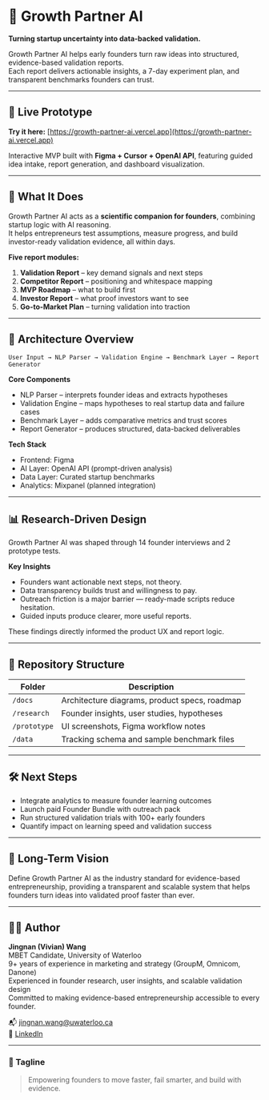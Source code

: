 # 🌱 Growth Partner AI

**Turning startup uncertainty into data-backed validation.**

Growth Partner AI helps early founders turn raw ideas into structured, evidence-based validation reports.  
Each report delivers actionable insights, a 7-day experiment plan, and transparent benchmarks founders can trust.

---

## 🚀 Live Prototype
**Try it here:** [https://growth-partner-ai.vercel.app](https://growth-partner-ai.vercel.app)

Interactive MVP built with **Figma + Cursor + OpenAI API**, featuring guided idea intake, report generation, and dashboard visualization.

---

## 🧠 What It Does
Growth Partner AI acts as a **scientific companion for founders**, combining startup logic with AI reasoning.  
It helps entrepreneurs test assumptions, measure progress, and build investor-ready validation evidence, all within days.

**Five report modules:**
1. **Validation Report** – key demand signals and next steps  
2. **Competitor Report** – positioning and whitespace mapping  
3. **MVP Roadmap** – what to build first  
4. **Investor Report** – what proof investors want to see  
5. **Go-to-Market Plan** – turning validation into traction  

---

## 🔧 Architecture Overview
```
User Input → NLP Parser → Validation Engine → Benchmark Layer → Report Generator
```

**Core Components**
- NLP Parser – interprets founder ideas and extracts hypotheses  
- Validation Engine – maps hypotheses to real startup data and failure cases  
- Benchmark Layer – adds comparative metrics and trust scores  
- Report Generator – produces structured, data-backed deliverables  

**Tech Stack**
- Frontend: Figma
- AI Layer: OpenAI API (prompt-driven analysis)  
- Data Layer: Curated startup benchmarks  
- Analytics: Mixpanel (planned integration)

---

## 📊 Research-Driven Design
Growth Partner AI was shaped through 14 founder interviews and 2 prototype tests.  

**Key Insights**
- Founders want actionable next steps, not theory.  
- Data transparency builds trust and willingness to pay.  
- Outreach friction is a major barrier — ready-made scripts reduce hesitation.  
- Guided inputs produce clearer, more useful reports.  

These findings directly informed the product UX and report logic.

---

## 🧩 Repository Structure
| Folder | Description |
|---------|-------------|
| `/docs` | Architecture diagrams, product specs, roadmap |
| `/research` | Founder insights, user studies, hypotheses |
| `/prototype` | UI screenshots, Figma workflow notes |
| `/data` | Tracking schema and sample benchmark files |

---

## 🛠 Next Steps
- Integrate analytics to measure founder learning outcomes  
- Launch paid Founder Bundle with outreach pack  
- Run structured validation trials with 100+ early founders  
- Quantify impact on learning speed and validation success  

---

## 🧭 Long-Term Vision
Define Growth Partner AI as the industry standard for evidence-based entrepreneurship, providing a transparent and scalable system that helps founders turn ideas into validated proof faster than ever.

---

## 👩‍💻 Author
**Jingnan (Vivian) Wang**  
MBET Candidate, University of Waterloo  
9+ years of experience in marketing and strategy (GroupM, Omnicom, Danone)  
Experienced in founder research, user insights, and scalable validation design  
Committed to making evidence-based entrepreneurship accessible to every founder.  

📬 [jingnan.wang@uwaterloo.ca](mailto:jingnan.wang@uwaterloo.ca)  
🔗 [LinkedIn](https://www.linkedin.com/in/wangjingnan)

---

### 🌟 Tagline
> Empowering founders to move faster, fail smarter, and build with evidence.
